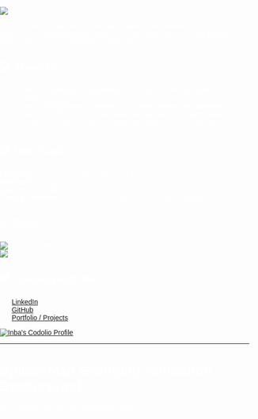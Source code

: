 ![Inbatamizhan P](https://img.shields.io/badge/-Inbatamizhan%20P-blueviolet?style=for-the-badge&logo=github&logoColor=white)


I'm a passionate **Full Stack Developer**, **Java & DSA learner**, and open-source enthusiast from **Coimbatore, India**. I love building projects, solving problems, and contributing to the developer community.

## 💻 About Me
- 🔭 Currently working on **MyCampus 4.0** (academic web app with AI integration)
- 🌱 Learning **MERN stack**, **DevOps**, and **open-source contributions**
- 👯 Looking to collaborate on **full-stack web projects** and **open-source**
- ⚡ Fun fact: I like to turn complex ideas into simple, functional projects

## 🛠️ Tech Stack
**Languages:** Java, JavaScript, TypeScript, HTML, CSS  
**Frontend:** React.js, Vite.js  
**Backend / API:** Node.js, Express, Gemini API  
**Tools & Platforms:** Git, GitHub, VS Code, Local Storage, Supabase  

## 📈 Stats
![GitHub Streak](https://github-readme-streak-stats.herokuapp.com/?user=Inba-11&theme=dark)  
![Top Langs](https://github-readme-stats.vercel.app/api/top-langs/?username=Inba-11&layout=compact&theme=dark)  

## 📫 Connect with Me
- [LinkedIn](https://www.linkedin.com/in/inbatamizhan)  
- [GitHub](https://github.com/Inba-11)  
- [Portfolio / Projects](https://github.com/Inba-11/MyCampus4.0)  

[![Inba's Codolio Profile](https://codolio.com/profile/Inba/card)](https://codolio.com/profile/Inba)


---
<!DOCTYPE html>
<html lang="en">
<head>
<meta charset="UTF-8">
<meta name="viewport" content="width=device-width, initial-scale=1.0">
<title>Spider-Man Background</title>
<style>
  body {
    margin: 0;
    padding: 0;
    height: 100vh;
    background: url('https://i.gifer.com/origin/ab/abf8b14d5c4c0a3c6c67d6f7f1e7f3f5.gif') no-repeat center center fixed;
    background-size: cover;
    overflow: hidden;
    color: white;
    font-family: Arial, sans-serif;
  }

  .content {
    position: relative;
    z-index: 1;
    text-align: center;
    padding-top: 50px;
  }

  /* Optional: overlay to make text readable */
  body::before {
    content: '';
    position: absolute;
    top: 0;
    left: 0;
    width: 100%;
    height: 100%;
    background-color: rgba(0,0,0,0.5); /* semi-transparent black overlay */
    z-index: 0;
  }
</style>
</head>
<body>
  <div class="content">
    <h1>Spider-Man Swinging Animation Background</h1>
    <p>Enjoy Spider-Man swinging behind the content!</p>
  </div>
</body>
</html>

